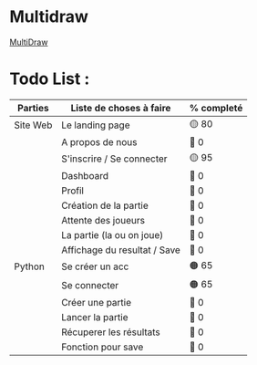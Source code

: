 # Multidraw

<a href="https://multidraw.fr">MultiDraw</a>

# **Todo List :**
| Parties          | Liste de choses à faire      | % completé
| ---------------- | ------- | ------------------ |
| Site Web         | Le landing page              | :yellow_circle: 80
|                  | A propos de nous             | :red_circle: 0          
|                  | S'inscrire / Se connecter    | :yellow_circle: 95
|                  | Dashboard                    | :red_circle: 0
|                  | Profil                       | :red_circle: 0 
|                  | Création de la partie        | :red_circle: 0
|                  | Attente des joueurs          | :red_circle: 0
|                  | La partie (la ou on joue)    | :red_circle: 0 
|                  | Affichage du resultat / Save | :red_circle: 0       
| Python           | Se créer un acc              | :orange_circle: 65           
|                  | Se connecter                 | :orange_circle: 65
|                  | Créer une partie             | :red_circle: 0
|                  | Lancer la partie             | :red_circle: 0
|                  | Récuperer les résultats      | :red_circle: 0
|                  | Fonction pour save           | :red_circle: 0        


